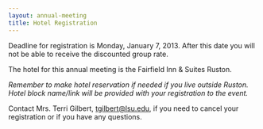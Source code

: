 ```yaml
---
layout: annual-meeting
title: Hotel Registration
---
```


<span class="text-error">Deadline for registration is Monday, January 7, 2013</span>. After this date you will not be able to receive the discounted group rate.

The hotel for this annual meeting is the Fairfield Inn &amp; Suites Ruston.

*Remember to make hotel reservation if needed if you live outside Ruston. Hotel block name/link will be provided with your registration to the event.*

Contact Mrs. Terri Gilbert, tgilbert@lsu.edu, if you need to cancel your registration or if you have any questions.
